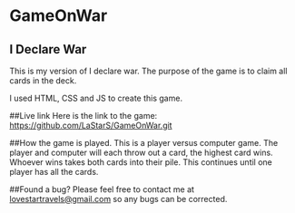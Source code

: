 # GameOnWar
## I Declare War

This is my version of I declare war. The purpose of the game is to claim all cards in the deck.

I used HTML, CSS and JS to create this game.

##Live link
Here is the link to the game: https://github.com/LaStarS/GameOnWar.git

##How the game is played.
This is a player versus computer game. The player and computer will each throw out a card, the highest card wins. Whoever wins takes both cards into their pile. This continues until one player has all the cards.

##Found a bug?
Please feel free to contact me at lovestartravels@gmail.com so any bugs can be corrected.

